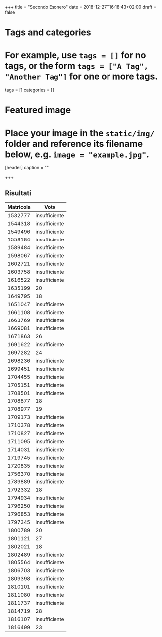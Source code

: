 +++
title = "Secondo Esonero"
date = 2018-12-27T16:18:43+02:00
draft = false

# Tags and categories
# For example, use `tags = []` for no tags, or the form `tags = ["A Tag", "Another Tag"]` for one or more tags.
tags = []
categories = []

# Featured image
# Place your image in the `static/img/` folder and reference its filename below, e.g. `image = "example.jpg"`.
[header]
caption = ""

+++

## Risultati

Matricola | Voto
----------- | ---------------
1532777 | insufficiente
1544318 | insufficiente
1549496 | insufficiente
1558184 | insufficiente
1589484 | insufficiente
1598067 | insufficiente
1602721 | insufficiente
1603758 | insufficiente
1616522 | insufficiente
1635199 | 20
1649795 | 18
1651047 | insufficiente
1661108 | insufficiente
1663769 | insufficiente
1669081 | insufficiente
1671863 | 26
1691622 | insufficiente
1697282 | 24
1698236 | insufficiente
1699451 | insufficiente
1704455 | insufficiente
1705151 | insufficiente
1708501 | insufficiente
1708877 | 18
1708977 | 19
1709173 | insufficiente
1710378 | insufficiente
1710827 | insufficiente
1711095 | insufficiente
1714031 | insufficiente
1719745 | insufficiente
1720835 | insufficiente
1756370 | insufficiente
1789889 | insufficiente
1792332 | 18
1794934 | insufficiente
1796250 | insufficiente
1796853 | insufficiente
1797345 | insufficiente
1800789 | 20
1801121 | 27
1802021 | 18
1802489 | insufficiente
1805564 | insufficiente
1806703 | insufficiente
1809398 | insufficiente
1810101 | insufficiente
1811080 | insufficiente
1811737 | insufficiente
1814719 | 28
1816107 | insufficiente
1816499 | 23
